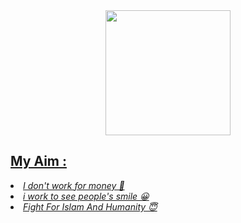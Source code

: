 <div align = "center">
  <a href="https://facebook.com/ashrafiabir04">
    <img width="200" heigth="200" src="">
<br>
</div>

## My Aim : 
<li><i>I don't work for money 🙂</li></i>
<li><i>i work to see people's smile 😀</li></i>
<li><i>Fight For Islam And Humanity 😇</li></i>
<br>
